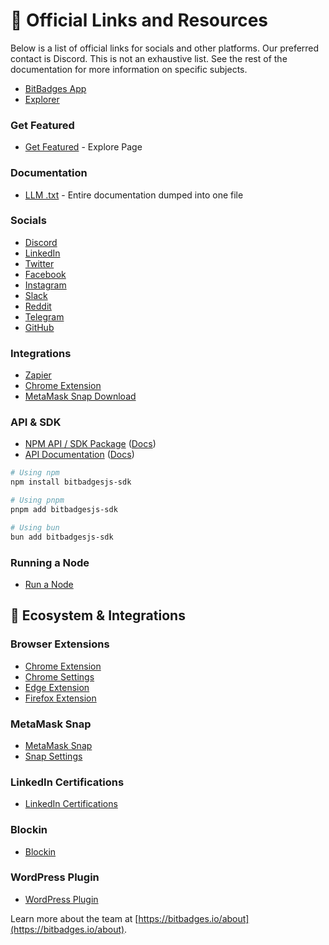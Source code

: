 # 🔗 Official Links and Resources

Below is a list of official links for socials and other platforms. Our preferred contact is Discord. This is not an exhaustive list. See the rest of the documentation for more information on specific subjects.

* [BitBadges App](https://bitbadges.io)
* [Explorer](https://explorer.bitbadges.io)

### Get Featured

* [Get Featured](https://tally.so/r/mBy2aR) - Explore Page

### Documentation

* [LLM .txt](../for-llms.txt) - Entire documentation dumped into one file

### Socials

* [Discord](https://discord.com/invite/TJMaEd9bar)
* [LinkedIn](https://linkedin.com/company/bitbadges)
* [Twitter](https://twitter.com/bitbadges_io)
* [Facebook](https://facebook.com/profile.php?id=100092259215026)
* [Instagram](https://instagram.com/bitbadges_official/)
* [Slack](https://bitbadges.slack.com/join/shared_invite/zt-1tws89arl-TMSK_4bdTLOLdyp177811Q#/shared-invite/email)
* [Reddit](https://www.reddit.com/r/BitBadges/)
* [Telegram](https://t.me/BitBadges)
* [GitHub](https://github.com/bitbadges)

### Integrations

* [Zapier](https://zapier.com/apps/bitbadges/integrations)
* [Chrome Extension](https://chromewebstore.google.com/detail/bitbadges-chrome-extensio/ocdlkggomnifibfadgaakkilojelgacj?authuser=0\&hl=en)
* [MetaMask Snap Download](https://snaps.metamask.io/snap/npm/bitbadges-snap/)

### API & SDK

* [NPM API / SDK Package](https://www.npmjs.com/package/bitbadgesjs-sdk) ([Docs](../for-developers/bitbadges-sdk/))
* [API Documentation](https://bitbadges.stoplight.io/docs/bitbadges) ([Docs](../for-developers/bitbadges-api/))

```bash
# Using npm
npm install bitbadgesjs-sdk

# Using pnpm
pnpm add bitbadgesjs-sdk

# Using bun
bun add bitbadgesjs-sdk
```

### Running a Node

* [Run a Node](https://docs.bitbadges.io/for-developers/bitbadges-blockchain/run-a-node)

## 🌴 Ecosystem & Integrations

### Browser Extensions

* [Chrome Extension](https://chromewebstore.google.com/detail/bitbadges-chrome-extensio/ocdlkggomnifibfadgaakkilojelgacj?authuser=0\&hl=en)
* [Chrome Settings](https://bitbadges.io/chrome-extension)
* [Edge Extension](https://microsoftedge.microsoft.com/addons/detail/bitbadges-extension/llcengdgmhalkamkhkoaeoaelghblfij)
* [Firefox Extension](https://addons.mozilla.org/en-US/firefox/addon/bitbadges-extension/)

### MetaMask Snap

* [MetaMask Snap](https://snaps.metamask.io/snap/npm/bitbadges-snap/)
* [Snap Settings](https://bitbadges.io/snap)

### LinkedIn Certifications

* [LinkedIn Certifications](https://linkedin.com/company/bitbadges)

### Blockin

* [Blockin](https://app.gitbook.com/o/7VSYQvtb1QtdWFsEGoUn/s/AwjdYgEsUkK9cCca5DiU/)

### WordPress Plugin

* [WordPress Plugin](../for-developers/sign-in-with-bitbadges/templates-and-frameworks/wordpress.md)

Learn more about the team at [https://bitbadges.io/about](https://bitbadges.io/about).
